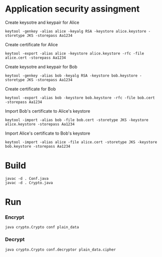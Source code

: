 # Application security assingment
Create keysotre and keypair for Alice
```
keytool -genkey -alias alice -keyalg RSA -keystore alice.keystore -storetype JKS -storepass Aa1234
```

Create certificate for Alice
```
keytool -export -alias alice -keystore alice.keystore -rfc -file alice.cert -storepass Aa1234
```

Create keysotre and keypair for Bob
```
keytool -genkey -alias bob -keyalg RSA -keystore bob.keystore -storetype JKS -storepass Aa1234
```

Create certificate for Bob
```
keytool -export -alias bob -keystore bob.keystore -rfc -file bob.cert -storepass Aa1234
```

Import Bob's certificate to Alice's keystore
```
keytool -import -alias bob -file bob.cert -storetype JKS -keystore alice.keystore -storepass Aa1234
```

Import Alice's certificate to Bob's keystore
```
keytool -import -alias alice -file alice.cert -storetype JKS -keystore bob.keystore -storepass Aa1234
```

# Build
```
javac -d . Conf.java
javac -d . Crypto.java
```

# Run
### Encrypt
```
java crypto.Crypto conf plain_data
```
### Decrypt
```
java crypto.Crypto conf.decryptor plain_data.cipher
```
